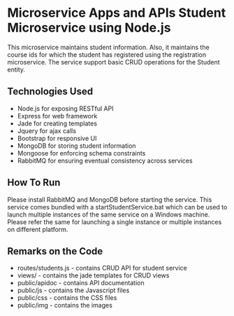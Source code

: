 Microservice Apps and APIs
Student Microservice using Node.js
============================
This microservice maintains student information. Also, it maintains the course ids for which the student has registered using the registration microservice. The service support basic CRUD operations for the Student entity.

Technologies Used
-----------------
- Node.js for exposing RESTful API
- Express for web framework
- Jade for creating templates
- Jquery for ajax calls
- Bootstrap for responsive UI
- MongoDB for storing student information
- Mongoose for enforcing schema constraints
- RabbitMQ for ensuring eventual consistency across services

How To Run
----------
Please install RabbitMQ and MongoDB before starting the service. This service comes bundled with a startStudentService.bat which can be used to launch multiple instances of the same service on a Windows machine. Please refer the same for launching a single instance or multiple instances on different platform.

Remarks on the Code
-------------------
- routes/students.js - contains CRUD API for student service
- views/ - contains the jade templates for CRUD views
- public/apidoc - contains API documentation
- public/js - contains the Javascript files
- public/css - contains the CSS files
- public/img - contains the images
